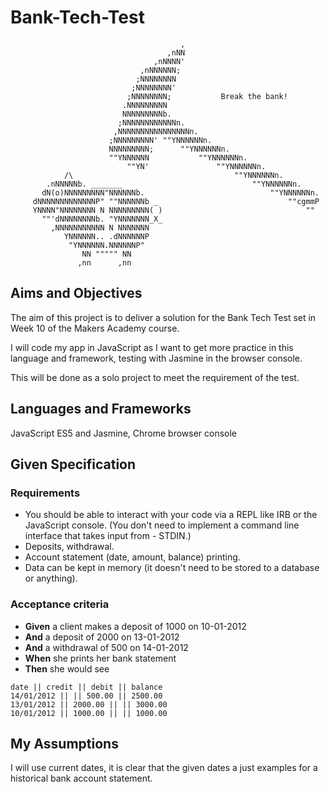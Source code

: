 # Bank-Tech-Test

```
                                      ,
                                   ,nNN
                                ,nNNNN'
                             ,nNNNNNN;
                            ;NNNNNNNN
                           ;NNNNNNNN'
                          ;NNNNNNNN;           Break the bank!
                         .NNNNNNNNN
                         NNNNNNNNNb.
                        ;NNNNNNNNNNNNn.
                       ,NNNNNNNNNNNNNNNNn.
                      ;NNNNNNNNN' ""YNNNNNNn.
                      NNNNNNNNN;      ""YNNNNNNn.
                      ""YNNNNNN           ""YNNNNNNn.
                          ""YN'               ""YNNNNNNn.
            /\                                    ""YNNNNNNn.
        .nNNNNNb. _______                             ""YNNNNNNn.
       dN(o)NNNNNNNNN"NNNNNNb.                            ""YNNNNNNn.
     dNNNNNNNNNNNNNP" ""NNNNNNb _                             ""cgmmP
     YNNNN"NNNNNNNN N NNNNNNNNN( )                                ""
       ""'dNNNNNNNNb. "YNNNNNNN_X_
         ,NNNNNNNNNNN N NNNNNNN
            YNNNNNN.. .dNNNNNNP
             "YNNNNNN.NNNNNNP"
                NN """"" NN
               ,nn      ,nn
```
## Aims and Objectives
The aim of this project is to deliver a solution for the Bank Tech Test set in Week 10 of the Makers Academy course.

I will code my app in JavaScript as I want to get more practice in this language and framework, testing with Jasmine in the browser console.

This will be done as a solo project to meet the requirement of the test.

## Languages and Frameworks
JavaScript ES5 and Jasmine, Chrome browser console

## Given Specification

### Requirements

- You should be able to interact with your code via a REPL like IRB or the JavaScript console. (You don't need to implement a command line interface that takes input from - STDIN.)
- Deposits, withdrawal.
- Account statement (date, amount, balance) printing.
- Data can be kept in memory (it doesn't need to be stored to a database or anything).

### Acceptance criteria

* **Given** a client makes a deposit of 1000 on 10-01-2012
* **And** a deposit of 2000 on 13-01-2012
* **And** a withdrawal of 500 on 14-01-2012
* **When** she prints her bank statement
* **Then** she would see
```
date || credit || debit || balance
14/01/2012 || || 500.00 || 2500.00
13/01/2012 || 2000.00 || || 3000.00
10/01/2012 || 1000.00 || || 1000.00
```

## My Assumptions
I will use current dates, it is clear that the given dates a just examples for a historical bank account statement.
